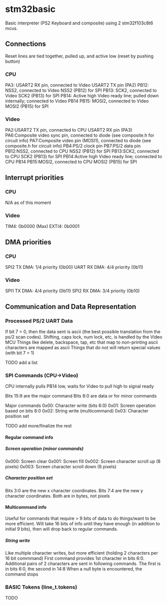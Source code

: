 # stm32basic

Basic interpreter (PS2 Keyboard and composite) using 2 stm32f103c8t6 mcus.

## Connections

Reset lines are tied together, pulled up, and active low (reset by pushing button)

### CPU

PA3:    USART2 RX pin, connected to Video USART2 TX pin (PA2)
PB12:   NSS2, connected to Video NSS2 (PB12) for SPI
PB13:   SCK2, connected to Video SCK2 (PB13) for SPI
PB14:   Active high Video ready line; pulled down internally; connected to Video PB14
PB15:   MOSI2, connected to Video MOSI2 (PB15) for SPI

### Video

PA2:USART2 TX pin, connected to CPU USART2 RX pin (PA3)
PA6:Composite video sync pin, connected to diode (see composite.h for circuit info)
PA7:Composite video pin (MOSI1), connected to diode (see composite.h for circuit info)
PB4:PS/2 clock pin
PB7:PS/2 data pin
PB12:NSS2, connected to CPU NSS2 (PB12) for SPI
PB13:SCK2, connected to CPU SCK2 (PB13) for SPI
PB14:Active high Video ready line; connected to CPU PB14
PB15:MOSI2, connected to CPU MOSI2 (PB15) for SPI

## Interrupt priorities

### CPU

N/A as of this moment

### Video

TIM4: 0b0000 (Max)
EXTI4: 0b0001

## DMA priorities

### CPU

SPI2 TX DMA: 1/4 priority (0b00)
UART RX DMA: 4/4 priority (0b11)

### Video

SPI1 TX DMA: 4/4 priority (0b11)
SPI2 RX DMA: 3/4 priority (0b10)

## Communication and Data Representation

### Processed PS/2 UART Data

If bit 7 = 0, then the data sent is ascii (the best possible translation from the ps/2 scan codes).
Shifting, caps lock, num lock, etc, is handled by the Video MCU
Things like delete, backspace, tap, etc that map to non-printing ascii characters are mapped as ascii
Things that do not will return special values (with bit 7 = 1)

TODO add a list

### SPI Commands (CPU->Video)

CPU internally pulls PB14 low, waits for Video to pull high to signal ready

Bits 15:9 are the major command
Bits 8:0 are data or for minor commands

Major commands
0x00: Character write (bits 6:0)
0x01: Screen operation based on bits 8:0
0x02: String write (multicommand)
0x03: Character position set

TODO add more/finalize the rest

#### Regular command info

##### Screen operation (minor commands)

0x000: Screen clear
0x001: Screen fill
0x002: Screen character scroll up (8 pixels)
0x003: Screen character scroll down (8 pixels)

##### Character position set

Bits 3:0 are the new x character coordinates. Bits 7:4 are the new y character coordinates.
Both are in bytes, not pixels

#### Multicommand info

Useful for commands that require > 9 bits of data to do things/want to be more efficient.
Will take 16 bits of info until they have enough (in addition to initial 9 bits), then will drop back to regular commands.

##### String write

Like multiple character writes, but more efficient (holding 2 characters per 16 bit commmand)
First command provides 1st character in bits 6:0.
Additional pairs of 2 characters are sent in following commands. The first is in bits 6:0, the second in 14:8
When a null byte is encountered, the command stops

### BASIC Tokens (line_t.tokens)

TODO
